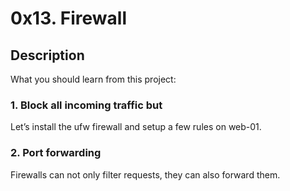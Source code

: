 # 0x13. Firewall

## Description 

What you should learn from this project:

### 1. Block all incoming traffic but
Let’s install the ufw firewall and setup a few rules on web-01.

### 2. Port forwarding
Firewalls can not only filter requests, they can also forward them.
